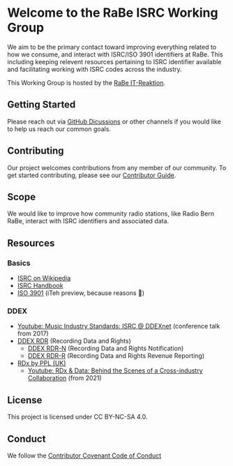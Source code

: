 # Welcome to the RaBe ISRC Working Group

We aim to be the primary contact toward improving everything related to how we
consume, and interact with ISRC/ISO 3901 identifiers at RaBe. This including
keeping relevent resources pertaining to ISRC identifier available and
facilitating working with ISRC codes across the industry.

This Working Group is hosted by the [RaBe IT-Reaktion](https://rabe.ch).

## Getting Started

Please reach out via [GitHub Dicussions](https://github.com/radiorabe/wg-isrc/discussions)
or other channels if you would like to help us reach our common goals.

## Contributing

Our project welcomes contributions from any member of our community. To get
started contributing, please see our [Contributor Guide](CONTRIBUTING.md).

## Scope

We would like to improve how community radio stations, like Radio Bern RaBe,
interact with ISRC identifiers and associated data.

## Resources

### Basics

* [ISRC on Wikipedia](https://en.wikipedia.org/wiki/International_Standard_Recording_Code)
* [ISRC Handbook](https://isrc.ifpi.org/en/isrc-standard/handbook)
* [ISO 3901](https://cdn.standards.iteh.ai/samples/64817/e4be2d27eaf6444f8ec7c42b9b741afc/ISO-3901-2019.pdf) (iTeh preview, because reasons 🤷)

### DDEX

* [Youtube: Music Industry Standards: ISRC @ DDEXnet](https://www.youtube.com/watch?v=FmZycNImCqc) (conference talk from 2017)
* [DDEX RDR](https://ddex.net/standards/recording-data-and-rights/) (Recording Data and Rights)
  * [DDEX RDR-N](https://kb.ddex.net/implementing-each-standard/recording-data-and-rights-standards-(rdr)/recording-data-and-rights-notification-(rdr-n)/) (Recording Data and Rights Notification)
  * [DDEX RDR-R](https://kb.ddex.net/implementing-each-standard/recording-data-and-rights-standards-(rdr)/recording-data-and-rights-revenue-reporting-(rdr-r)/) (Recording Data and Rights Revenue Reporting)
* [RDx by PPL (UK)](https://www.rdx-portal.org/)
  * [Youtube: RDx & Data: Behind the Scenes of a Cross-industry Collaboration](https://www.youtube.com/watch?v=Z5jcbNeQpUE) (from 2021)
  
## License

This project is licensed under CC BY-NC-SA 4.0.

## Conduct

We follow the [Contributor Covenant Code of Conduct](https://github.com/radiorabe/.github/blob/main/CODE_OF_CONDUCT.md)
